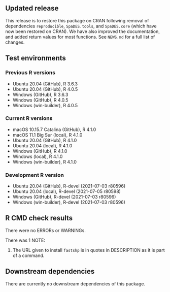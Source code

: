 ## Updated release

This release is to restore this package on CRAN following removal of dependencies `reproducible`, `SpaDES.tools`, and `SpaDES.core` (which have now been restored on CRAN).
We have also improved the documentation, and added return values for most functions.
See `NEWS.md` for a full list of changes.

## Test environments

### Previous R versions
* Ubuntu 20.04                 (GitHub), R 3.6.3
* Ubuntu 20.04                 (GitHub), R 4.0.5
* Windows                      (GitHub), R 3.6.3
* Windows                      (GitHub), R 4.0.5
* Windows                 (win-builder), R 4.0.5

### Current R versions
* macOS 10.15.7 Catalina       (GitHub), R 4.1.0
* macOS 11.1 Big Sur            (local), R 4.1.0
* Ubuntu 20.04                 (GitHub), R 4.1.0
* Ubuntu 20.04                  (local), R 4.1.0
* Windows                      (GitHub), R 4.1.0
* Windows                       (local), R 4.1.0
* Windows                 (win-builder), R 4.1.0

### Development R version
* Ubuntu 20.04                 (GitHub), R-devel (2021-07-03 r80596)
* Ubuntu 20.04                  (local), R-devel (2021-07-05 r80598)
* Windows                      (GitHub), R-devel (2021-07-03 r80596)
* Windows                 (win-builder), R-devel (2021-07-03 r80596)

## R CMD check results

There were no ERRORs or WARNINGs.

There was 1 NOTE:

1. The URL given to install `fastshp` is in quotes in DESCRIPTION as it is part of a command.

## Downstream dependencies

There are currently no downstream dependencies of this package.
